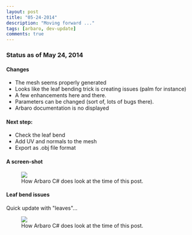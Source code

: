 ```yaml
---
layout: post
title: "05-24-2014"
description: "Moving forward ..."
tags: [arbaro, dev-update]
comments: true
---
```


### Status as of May 24, 2014

#### Changes

* The mesh seems properly generated
* Looks like the leaf bending trick is creating issues (palm for instance)
* A few enhancements here and there.
* Parameters can be changed (sort of, lots of bugs there).
* Arbaro documentation is no displayed

#### Next step: 

* Check the leaf bend 
* Add UV and normals to the mesh
* Export as .obj file format


#### A screen-shot

<figure>
	<a href="http://khazanjm.github.io/arbaro-csharp/images/screen_2014_05_17b.jpg"><img src="http://khazanjm.github.io/arbaro-csharp/images/screen_2014_05_17b.jpg"></a>
	<figcaption>How Arbaro C# does look at the time of this post.</figcaption>
</figure>


#### Leaf bend issues

Quick update with "leaves"...

<figure>
	<a href="http://khazanjm.github.io/arbaro-csharp/images/screen_leaves.jpg"><img src="http://khazanjm.github.io/arbaro-csharp/images/screen_leaves.jpg"></a>
	<figcaption>How Arbaro C# does look at the time of this post.</figcaption>
</figure>
